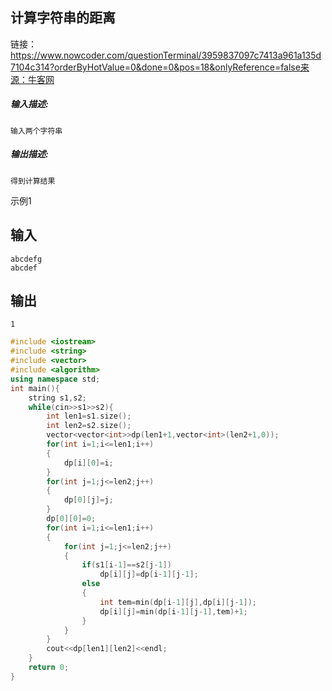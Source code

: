 ## 计算字符串的距离

链接：https://www.nowcoder.com/questionTerminal/3959837097c7413a961a135d7104c314?orderByHotValue=0&done=0&pos=18&onlyReference=false来源：牛客网



##### **输入描述:**

```
输入两个字符串
```





##### **输出描述:**

```
得到计算结果
```

示例1

## 输入

```
abcdefg
abcdef
```

## 输出

```
1
```

```C++
#include <iostream>
#include <string>
#include <vector>
#include <algorithm>
using namespace std;
int main(){    
    string s1,s2;    
    while(cin>>s1>>s2){        
        int len1=s1.size();        
        int len2=s2.size();        
        vector<vector<int>>dp(len1+1,vector<int>(len2+1,0));        
        for(int i=1;i<=len1;i++)
        {            
            dp[i][0]=i;        
        }        
        for(int j=1;j<=len2;j++)
        {            
            dp[0][j]=j;        
        }        
        dp[0][0]=0;                
        for(int i=1;i<=len1;i++)
        {            
            for(int j=1;j<=len2;j++)
            {                
                if(s1[i-1]==s2[j-1])                    
                    dp[i][j]=dp[i-1][j-1];                
                else
                {                    
                    int tem=min(dp[i-1][j],dp[i][j-1]);                    
                    dp[i][j]=min(dp[i-1][j-1],tem)+1;                
                }            
            }        
        }        
        cout<<dp[len1][len2]<<endl;    
    }    
    return 0;
}
```

